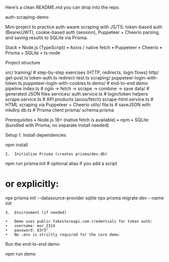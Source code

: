Here’s a clean README.md you can drop into the repo.

auth-scraping-demo

Mini-project to practice auth-aware scraping with JS/TS: token-based auth (Bearer/JWT), cookie-based auth (session), Puppeteer + Cheerio parsing, and saving results to SQLite via Prisma.

Stack
	•	Node.js (TypeScript)
	•	Axios / native fetch
	•	Puppeteer
	•	Cheerio
	•	Prisma + SQLite
	•	ts-node

Project structure

src/
  training/               # step-by-step exercises (HTTP, redirects, login flows)
    http/
      get-post.ts
      token-auth.ts
      redirect-test.ts
    scraping/
      puppeteer-login-with-token.ts
      puppeteer-login-with-cookies.ts
  demo/                   # end-to-end demo pipeline
    index.ts              # ogin -> fetch -> scrape -> combine -> save
    data/                 # generated JSON files
    services/
      auth.service.ts     # login/token helpers
      scrape.service.ts   # API products (axios/fetch)
      scrape-html.service.ts  # HTML scraping via Puppeteer + Cheerio
    utils/
      file.ts             # saveJSON with mkdirp
      db.ts               # Prisma client
prisma/
  schema.prisma


Prerequisites
	•	Node.js 18+ (native fetch is available)
	•	npm
	•	SQLite (bundled with Prisma; no separate install needed)

Setup
	1.	Install dependencies

npm install

	2.	Initialize Prisma (creates prisma/dev.db)

npm run prisma:init   # optional alias if you add a script
# or explicitly:
npx prisma init --datasource-provider sqlite
npx prisma migrate dev --name init

	3.	Environment (if needed)

	•	Demo uses public fakestoreapi.com credentials for token auth:
	•	username: mor_2314
	•	password: 83r5^_
	•	No .env is strictly required for the core demo.

Run the end-to-end demo

npm run demo
